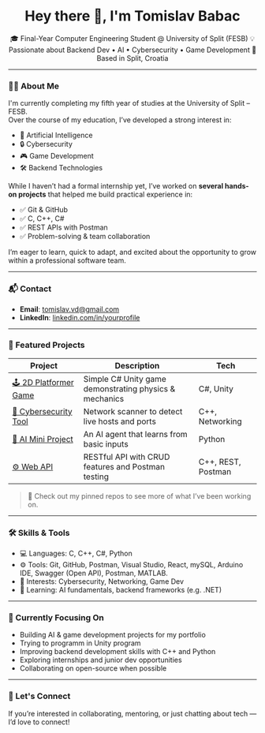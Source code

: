<h1 align="center">Hey there 👋, I'm Tomislav Babac</h1>

<p align="center">
🎓 Final-Year Computer Engineering Student @ University of Split (FESB)  
💡 Passionate about Backend Dev • AI • Cybersecurity • Game Development  
📍 Based in Split, Croatia
</p>

---

### 🧑‍💻 About Me

I'm currently completing my fifth year of studies at the University of Split – FESB.  
Over the course of my education, I’ve developed a strong interest in:

- 🧠 Artificial Intelligence  
- 🔒 Cybersecurity  
- 🎮 Game Development  
- 🛠️ Backend Technologies

While I haven’t had a formal internship yet, I’ve worked on **several hands-on projects** that helped me build practical experience in:

- ✅ Git & GitHub
- ✅ C, C++, C#
- ✅ REST APIs with Postman
- ✅ Problem-solving & team collaboration

I’m eager to learn, quick to adapt, and excited about the opportunity to grow within a professional software team.

---

### 📬 Contact

- **Email**: [tomislav.vd@gmail.com](mailto:tomislav.vd@gmail.com)  
- **LinkedIn**: [linkedin.com/in/yourprofile](https://linkedin.com/in/yourprofile)  

---

### 🚀 Featured Projects

| Project | Description | Tech |
|--------|-------------|------|
| [🕹️ 2D Platformer Game](https://github.com/YOURUSERNAME/2d-platformer) | Simple C# Unity game demonstrating physics & mechanics | C#, Unity |
| [🔐 Cybersecurity Tool](https://github.com/YOURUSERNAME/network-scanner) | Network scanner to detect live hosts and ports | C++, Networking |
| [🧠 AI Mini Project](https://github.com/YOURUSERNAME/simple-ai-agent) | An AI agent that learns from basic inputs | Python |
| [⚙️ Web API ](https://github.com/YOURUSERNAME/backend-api-demo) | RESTful API with CRUD features and Postman testing | C++, REST, Postman |

> 📌 Check out my pinned repos to see more of what I’ve been working on.

---

### 🛠️ Skills & Tools

- 💻 Languages: C, C++, C#, Python  
- ⚙️ Tools: Git, GitHub, Postman, Visual Studio,  React, mySQL, Arduino IDE, Swagger (Open API), Postman, MATLAB.  
- 🔐 Interests: Cybersecurity, Networking, Game Dev  
- 🧠 Learning: AI fundamentals, backend frameworks (e.g. .NET)



---

### 🎯 Currently Focusing On

- Building AI & game development projects for my portfolio
- Trying to programm in Unity program
- Improving backend development skills with C++ and Python  
- Exploring internships and junior dev opportunities  
- Collaborating on open-source when possible

---

### 🙌 Let's Connect

If you’re interested in collaborating, mentoring, or just chatting about tech — I’d love to connect!


